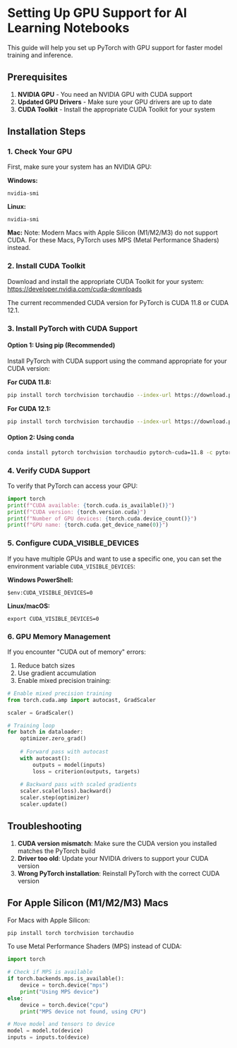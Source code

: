 # Setting Up GPU Support for AI Learning Notebooks

This guide will help you set up PyTorch with GPU support for faster model training and inference.

## Prerequisites

1. **NVIDIA GPU** - You need an NVIDIA GPU with CUDA support
2. **Updated GPU Drivers** - Make sure your GPU drivers are up to date
3. **CUDA Toolkit** - Install the appropriate CUDA Toolkit for your system

## Installation Steps

### 1. Check Your GPU

First, make sure your system has an NVIDIA GPU:

**Windows:**
```
nvidia-smi
```

**Linux:**
```
nvidia-smi
```

**Mac:**
Note: Modern Macs with Apple Silicon (M1/M2/M3) do not support CUDA. For these Macs, PyTorch uses MPS (Metal Performance Shaders) instead.

### 2. Install CUDA Toolkit

Download and install the appropriate CUDA Toolkit for your system:
https://developer.nvidia.com/cuda-downloads

The current recommended CUDA version for PyTorch is CUDA 11.8 or CUDA 12.1.

### 3. Install PyTorch with CUDA Support

#### Option 1: Using pip (Recommended)

Install PyTorch with CUDA support using the command appropriate for your CUDA version:

**For CUDA 11.8:**
```bash
pip install torch torchvision torchaudio --index-url https://download.pytorch.org/whl/cu118
```

**For CUDA 12.1:**
```bash
pip install torch torchvision torchaudio --index-url https://download.pytorch.org/whl/cu121
```

#### Option 2: Using conda

```bash
conda install pytorch torchvision torchaudio pytorch-cuda=11.8 -c pytorch -c nvidia
```

### 4. Verify CUDA Support

To verify that PyTorch can access your GPU:

```python
import torch
print(f"CUDA available: {torch.cuda.is_available()}")
print(f"CUDA version: {torch.version.cuda}")
print(f"Number of GPU devices: {torch.cuda.device_count()}")
print(f"GPU name: {torch.cuda.get_device_name(0)}")
```

### 5. Configure CUDA_VISIBLE_DEVICES

If you have multiple GPUs and want to use a specific one, you can set the environment variable `CUDA_VISIBLE_DEVICES`:

**Windows PowerShell:**
```
$env:CUDA_VISIBLE_DEVICES=0
```

**Linux/macOS:**
```
export CUDA_VISIBLE_DEVICES=0
```

### 6. GPU Memory Management

If you encounter "CUDA out of memory" errors:

1. Reduce batch sizes
2. Use gradient accumulation
3. Enable mixed precision training:

```python
# Enable mixed precision training
from torch.cuda.amp import autocast, GradScaler

scaler = GradScaler()

# Training loop
for batch in dataloader:
    optimizer.zero_grad()
    
    # Forward pass with autocast
    with autocast():
        outputs = model(inputs)
        loss = criterion(outputs, targets)
    
    # Backward pass with scaled gradients
    scaler.scale(loss).backward()
    scaler.step(optimizer)
    scaler.update()
```

## Troubleshooting

1. **CUDA version mismatch**: Make sure the CUDA version you installed matches the PyTorch build
2. **Driver too old**: Update your NVIDIA drivers to support your CUDA version
3. **Wrong PyTorch installation**: Reinstall PyTorch with the correct CUDA version

## For Apple Silicon (M1/M2/M3) Macs

For Macs with Apple Silicon:

```bash
pip install torch torchvision torchaudio
```

To use Metal Performance Shaders (MPS) instead of CUDA:

```python
import torch

# Check if MPS is available
if torch.backends.mps.is_available():
    device = torch.device("mps")
    print("Using MPS device")
else:
    device = torch.device("cpu")
    print("MPS device not found, using CPU")

# Move model and tensors to device
model = model.to(device)
inputs = inputs.to(device)
``` 